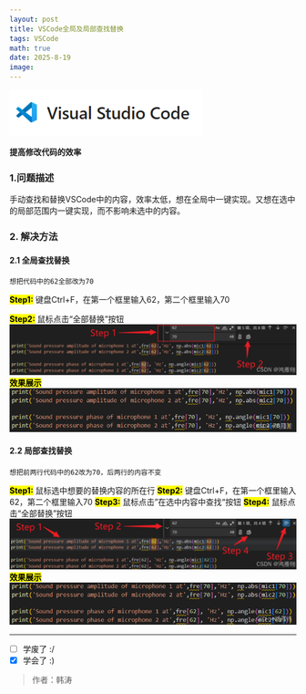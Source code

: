 ```yaml
---
layout: post
title: VSCode全局及局部查找替换
tags: VSCode
math: true
date: 2025-8-19
image:
---
```

![vscode](https://github.com/ht894419944/ht894419944.github.io/raw/master/_posts/image/2025-8-10-VSCode/vscode.png)

**提高修改代码的效率**

### 1.问题描述
手动查找和替换VSCode中的内容，效率太低，想在全局中一键实现。又想在选中的局部范围内一键实现，而不影响未选中的内容。
### 2. 解决方法
#### 2.1 全局查找替换
```
想把代码中的62全部改为70
```
**<mark>Step1:<mark>** 键盘Ctrl+F，在第一个框里输入62，第二个框里输入70

**<mark>Step2:<mark>** 鼠标点击“全部替换”按钮
![1](https://github.com/ht894419944/ht894419944.github.io/raw/master/_posts/image/2025-8-19-VSCode/1.png)
**<mark>效果展示<mark>**
![2](https://github.com/ht894419944/ht894419944.github.io/raw/master/_posts/image/2025-8-19-VSCode/2.png)
#### 2.2 局部查找替换
```
想把前两行代码中的62改为70，后两行的内容不变
```
**<mark>Step1:<mark>** 鼠标选中想要的替换内容的所在行
**<mark>Step2:<mark>** 键盘Ctrl+F，在第一个框里输入62，第二个框里输入70
**<mark>Step3:<mark>** 鼠标点击”在选中内容中查找“按钮
**<mark>Step4:<mark>** 鼠标点击“全部替换”按钮
![3](https://github.com/ht894419944/ht894419944.github.io/raw/master/_posts/image/2025-8-19-VSCode/3.png)
**<mark>效果展示<mark>**
![4](https://github.com/ht894419944/ht894419944.github.io/raw/master/_posts/image/2025-8-19-VSCode/4.png)

---

- [ ] 学废了 :/
- [x] 学会了 :)

>作者：韩涛

